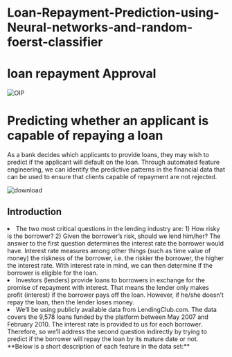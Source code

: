 # Loan-Repayment-Prediction-using-Neural-networks-and-random-foerst-classifier
<h1>loan repayment Approval</h1>

![OIP](https://github.com/mohansharma077/Loan-Repayment-Prediction-using-Neural-networks-and-random-foerst-classifier/assets/104629829/cac4c81f-6ccc-4a6c-af8f-b48ec7a3f582)


<h1>Predicting whether an applicant is capable of repaying a loan</h1>
<p>As a bank decides which applicants to provide loans, they may wish to predict if the applicant will default on the loan. Through automated feature engineering, we can identify the predictive patterns in the financial data that can be used to ensure that clients capable of repayment are not rejected.</p>

![download](https://github.com/mohansharma077/Loan-Repayment-Prediction-using-Neural-networks-and-random-foerst-classifier/assets/104629829/654c5d61-3861-4f22-9a65-0750c5ee65ef)
<h2>Introduction</h2>

<li>The two most critical questions in the lending industry are: 1) How risky is the borrower? 2) Given the borrower’s risk, should we lend him/her? The answer to the first question determines the interest rate the borrower would have. Interest rate measures among other things (such as time value of money) the riskness of the borrower, i.e. the riskier the borrower, the higher the interest rate. With interest rate in mind, we can then determine if the borrower is eligible for the loan.</li>

<li>Investors (lenders) provide loans to borrowers in exchange for the promise of repayment with interest. That means the lender only makes profit (interest) if the borrower pays off the loan. However, if he/she doesn’t repay the loan, then the lender loses money.</li>

<li>We’ll be using publicly available data from LendingClub.com. The data covers the 9,578 loans funded by the platform between May 2007 and February 2010. The interest rate is provided to us for each borrower. Therefore, so we’ll address the second question indirectly by trying to predict if the borrower will repay the loan by its mature date or not.</li>
**Below is a short description of each feature in the data set:**
